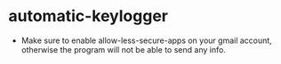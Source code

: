 # automatic-keylogger

- Make sure to enable allow-less-secure-apps on your gmail account, otherwise the program will not be able to send any info.
